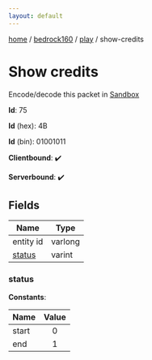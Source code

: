 ```yaml
---
layout: default
---
```


[home](/)  /  [bedrock160](/protocol/bedrock160)  /  [play](/protocol/bedrock160/play)  /  show-credits

# Show credits

Encode/decode this packet in [Sandbox](../../../sandbox/bedrock160#play.show_credits)

**Id**: 75

**Id** (hex): 4B

**Id** (bin): 01001011

**Clientbound**: ✔️

**Serverbound**: ✔️

## Fields

Name | Type
---|---
entity id | varlong
[status](#status) | varint

### status

**Constants**:

Name | Value
---|:---:
start | 0
end | 1
